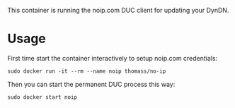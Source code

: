 This container is running the noip.com DUC client for updating your DynDN.

# Usage

First time start the container interactively to setup noip.com credentials:

```
sudo docker run -it --rm --name noip thomass/no-ip
```

Then you can start the permanent DUC process this way:

```
sudo docker start noip
```
